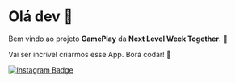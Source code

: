# Olá dev 👋

Bem vindo ao projeto **GamePlay** da **Next Level Week Together**.  🤩

Vai ser incrível criarmos esse App. Borá codar! 🚀 


[![Instagram Badge](https://img.shields.io/badge/-Gabriel.fernandes87f.s-6633cc?style=flat-square&labelColor=6633cc&logo=instagram&logoColor=white&link=https://https://www.instagram.com/gabrielfernandes87s/)](https://www.instagram.com/gabrielfernandes87s/) 

